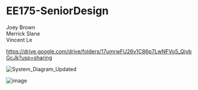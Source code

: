 # EE175-SeniorDesign
Joey Brown  
Merrick Slane  
Vincent Le  

https://drive.google.com/drive/folders/17umrwFU26v1C86p7LwNFVo5_QjvbGcJk?usp=sharing

![System_Diagram_Updated](https://user-images.githubusercontent.com/33066482/198501508-bfdfc993-54d1-46bf-bb7c-e31d77a9f32c.png)

![image](https://user-images.githubusercontent.com/33066482/192166011-54f5eca6-4ba4-4621-b2a1-52ec963ab26e.png)
